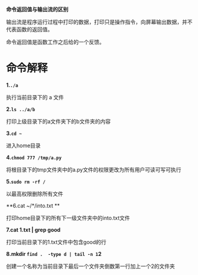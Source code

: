 **命令返回值与输出流的区别**

输出流是程序运行过程中打印的数据，打印只是操作指令，向屏幕输出数据，并不代表函数的返回值。

命令返回值是函数工作之后给的一个反馈。

# 命令解释

**1.`./a`**

执行当前目录下的 a 文件

**2.`ls ../a/b`**

打印上级目录下的a文件夹下的b文件夹的内容

**3.`cd ~`**

进入home目录

**4.`chmod 777 /tmp/a.py`**

将根目录下的tmp文件夹中的a.py文件的权限更改为所有用户可读可写可执行

**5.`sudo rm -rf /`**

以最高权限删除所有文件

**6.cat ~/*/into.txt **

打印home目录下的所有下一级文件夹中的into.txt文件

**7.cat 1.txt | grep good**

打印当前目录下的1.txt文件中包含good的行

**8.mkdir `find .  -type d | tail -n 1`2**

创建一个名称为当前目录下最后一个文件夹倒数第一行加上一个2的文件夹




